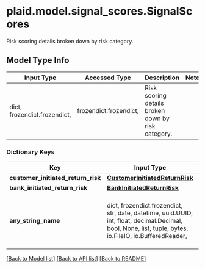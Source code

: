 # plaid.model.signal_scores.SignalScores

Risk scoring details broken down by risk category.

## Model Type Info
Input Type | Accessed Type | Description | Notes
------------ | ------------- | ------------- | -------------
dict, frozendict.frozendict,  | frozendict.frozendict,  | Risk scoring details broken down by risk category. | 

### Dictionary Keys
Key | Input Type | Accessed Type | Description | Notes
------------ | ------------- | ------------- | ------------- | -------------
**customer_initiated_return_risk** | [**CustomerInitiatedReturnRisk**](CustomerInitiatedReturnRisk.md) | [**CustomerInitiatedReturnRisk**](CustomerInitiatedReturnRisk.md) |  | [optional] 
**bank_initiated_return_risk** | [**BankInitiatedReturnRisk**](BankInitiatedReturnRisk.md) | [**BankInitiatedReturnRisk**](BankInitiatedReturnRisk.md) |  | [optional] 
**any_string_name** | dict, frozendict.frozendict, str, date, datetime, uuid.UUID, int, float, decimal.Decimal, bool, None, list, tuple, bytes, io.FileIO, io.BufferedReader,  | frozendict.frozendict, str, decimal.Decimal, BoolClass, NoneClass, tuple, bytes, FileIO | any string name can be used but the value must be the correct type | [optional]

[[Back to Model list]](../../README.md#documentation-for-models) [[Back to API list]](../../README.md#documentation-for-api-endpoints) [[Back to README]](../../README.md)


